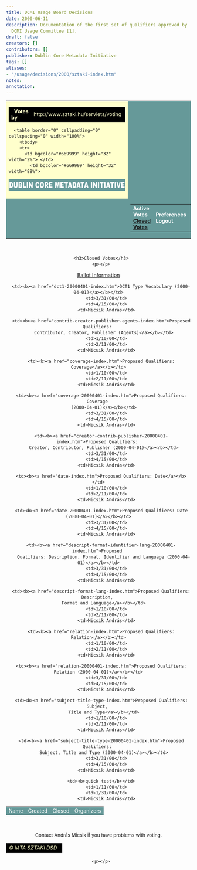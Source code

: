 ```yaml
---
title: DCMI Usage Board Decisions
date: 2000-06-11
description: Documentation of the first set of qualifiers approved by                      the
  DCMI Usage Committee [1].
draft: false
creators: []
contributors: []
publisher: Dublin Core Metadata Initiative
tags: []
aliases:
- "/usage/decisions/2000/sztaki-index.htm"
notes: 
annotation: 
---
```


<center>
<table bgcolor="#ffffcc" border="0" cellpadding="0" cellspacing="0" width="86%">
  <tbody>
  <tr bgcolor="#ffffcc">
    <td bgcolor="#ffffcc">
      <table border="0" cellpadding="0" cellspacing="0" width="100%">
        <tbody>
        <tr>
          <td align="left" bgcolor="#000000" height="20" width="50%">  <font color="#ffffcc"><b>Votes 
by</b></font>
</td>
            <td align="right" bgcolor="#000000" height="20" width="50%">
<font color="#ffffcc">http://www.sztaki.hu/servlets/voting</font> </td>
          </tr>
</tbody>
</table>

      <table border="0" cellpadding="0" cellspacing="0" width="100%">
        <tbody>
        <tr>
          <td bgcolor="#669999" height="32" width="2%"> </td>
            <td bgcolor="#669999" height="32" width="88%">
<img alt="Dublin Core Metadata Initiative" border="0" height="32" src="images/dcmi_22.gif" width="460"> </td>
          <td bgcolor="#669999" height="32" width="10%"> </td>
</tr>
        <tr>
          <td bgcolor="#669999" width="2%"> </td>
          <td bgcolor="#669999" width="88%">
            <table align="right" border="0" cellpadding="3" cellspacing="0">
              <tbody>
              <tr>
                  <td valign="top">
<b><font color="#ffffff">Active Votes</font></b> <br>
                    <b><font color="#ffffff"><a href="index.shtml">Closed Votes</a></font></b> 
                  </td>
                  <td>
<b><font color="#ffffff">Preferences</font></b> <br>
                    <b><font color="#ffffff">Logout</font></b> <!-- block:selected--><!-- endb:selected-->
</td>
                  <td>
<b><font color="#ffffff">Manual</font></b> <br>
                    <b><font color="#ffffff">Policy</font></b> </td>
                </tr>
</tbody>
</table></td>
</tr>
</tbody>
</table></td>
          <td bgcolor="#669999" width="10%"> </td>
</tr>
<!-- MENUSOR
      <TR>
        <TD HEIGHT="20" WIDTH="2%" BGCOLOR="#669999"> </TD>
  <TD HEIGHT="20" ALIGN="LEFT" VALIGN="TOP" BGCOLOR="#669999">
		<TABLE BORDER="0" CELLPADDING="0" CELLSPACING="0" WIDTH="425">
          <TR>
            <TD>
				<A HREF="../index.htm">
				</A></TD>
            <TD>
				<A HREF="../search/index.htm">
				</A></TD>
            <TD>
				<A HREF="../sitemap/index.htm">
				</A></TD>
          </TR>
        </TABLE>
        <P></TD>
        <TD HEIGHT="20" BGCOLOR="#669999" WIDTH="2%"> </TD>
      </TR>
-->
</tbody>
</table>

<!--
    <TABLE BORDER="0" WIDTH="100%" CELLSPACING="0" CELLPADDING="0">
      <TR>
        <TD WIDTH="2%" BGCOLOR="#FFFFCC"> </TD>
        <TD WIDTH="96%" VALIGN="TOP" BGCOLOR="#FFFFCC"><BR>
--><!-- header end -->
      <h3>Closed Votes</h3>
      <p></p>
      
  <p><a href="ballotinfo.htm">Ballot Information</a></p>
  <!--cursor-->
      <table cellpadding="3" cellspacing="0">
        <tbody>
        <tr bgcolor="#669999" valign="top">
          <td><font color="#ffffff">Name</font></td>
          <td><font color="#ffffff">Created</font></td>
          <td><font color="#ffffff">Closed</font></td>
          <td><font color="#ffffff">Organizers</font></td>
</tr>
        <tr valign="top">
          
      <td><b><a href="dct1-20000401-index.htm">DCT1 Type Vocabulary (2000-04-01)</a></b></td>
          <td>3/31/00</td>
          <td>4/15/00</td>
          <td>Micsik András</td>
</tr>
        <tr valign="top">
          
      <td><b><a href="contrib-creator-publisher-agents-index.htm">Proposed Qualifiers: 
        Contributor, Creator, Publisher (Agents)</a></b></td>
          <td>1/10/00</td>
          <td>2/11/00</td>
          <td>Micsik András</td>
</tr>
        <tr valign="top">
          
      <td><b><a href="coverage-index.htm">Proposed Qualifiers: Coverage</a></b></td>
          <td>1/10/00</td>
          <td>2/11/00</td>
          <td>Micsik András</td>
</tr>
        <tr valign="top">
          
      <td><b><a href="coverage-20000401-index.htm">Proposed Qualifiers: Coverage 
        (2000-04-01)</a></b></td>
          <td>3/31/00</td>
          <td>4/15/00</td>
          <td>Micsik András</td>
</tr>
        <tr valign="top">
          
      <td><b><a href="creator-contrib-publisher-20000401-index.htm">Proposed Qualifiers: 
        Creator, Contributor, Publisher (2000-04-01)</a></b></td>
          <td>3/31/00</td>
          <td>4/15/00</td>
          <td>Micsik András</td>
</tr>
        <tr valign="top">
          
      <td><b><a href="date-index.htm">Proposed Qualifiers: Date</a></b></td>
          <td>1/10/00</td>
          <td>2/11/00</td>
          <td>Micsik András</td>
</tr>
        <tr valign="top">
          
      <td><b><a href="date-20000401-index.htm">Proposed Qualifiers: Date (2000-04-01)</a></b></td>
          <td>3/31/00</td>
          <td>4/15/00</td>
          <td>Micsik András</td>
</tr>
        <tr valign="top">
          
      <td><b><a href="descript-format-identifier-lang-20000401-index.htm">Proposed 
        Qualifiers: Description, Format, Identifier and Language (2000-04-01)</a></b></td>
          <td>3/31/00</td>
          <td>4/15/00</td>
          <td>Micsik András</td>
</tr>
        <tr valign="top">
          
      <td><b><a href="descript-format-lang-index.htm">Proposed Qualifiers: Description, 
        Format and Language</a></b></td>
          <td>1/10/00</td>
          <td>2/11/00</td>
          <td>Micsik András</td>
</tr>
        <tr valign="top">
          
      <td><b><a href="relation-index.htm">Proposed Qualifiers: Relation</a></b></td>
          <td>1/10/00</td>
          <td>2/11/00</td>
          <td>Micsik András</td>
</tr>
        <tr valign="top">
          
      <td><b><a href="relation-20000401-index.htm">Proposed Qualifiers: Relation (2000-04-01)</a></b></td>
          <td>3/31/00</td>
          <td>4/15/00</td>
          <td>Micsik András</td>
</tr>
        <tr valign="top">
          
      <td><b><a href="subject-title-type-index.htm">Proposed Qualifiers: Subject, 
        Title and Type</a></b></td>
          <td>1/10/00</td>
          <td>2/11/00</td>
          <td>Micsik András</td>
</tr>
        <tr valign="top">
          
      <td><b><a href="subject-title-type-20000401-index.htm">Proposed Qualifiers: 
        Subject, Title and Type (2000-04-01)</a></b></td>
          <td>3/31/00</td>
          <td>4/15/00</td>
          <td>Micsik András</td>
</tr>
        <tr valign="top">
          
      <td><b>quick test</b></td>
          <td>1/11/00</td>
          <td>1/31/00</td>
          <td>Micsik András</td>
</tr>
</tbody>
</table>

<!-- footer starts -->
  <tr>
    <td>
      <p> </p>
      <font size="2">Contact András Micsik if you have problems with voting. </font>
</td>
  </tr>
  <tr>
    <td></td>
</tr>
  <tr>
    <td>
      <table border="0" cellpadding="0" cellspacing="0" width="100%">
        <tbody>
        <tr>
          <td align="right" bgcolor="#000000" height="20" width="100%">
<font color="#ffffcc"><i>© MTA SZTAKI DSD </i></font> </td>
        </tr>
</tbody>
</table>

      <p></p>
</td>
</tr>
</center>
